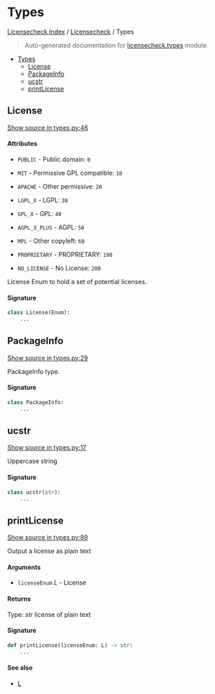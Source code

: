 # Types

[Licensecheck Index](../README.md#licensecheck-index) /
[Licensecheck](./index.md#licensecheck) /
Types

> Auto-generated documentation for [licensecheck.types](../../../licensecheck/types.py) module.

- [Types](#types)
  - [License](#license)
  - [PackageInfo](#packageinfo)
  - [ucstr](#ucstr)
  - [printLicense](#printlicense)

## License

[Show source in types.py:46](../../../licensecheck/types.py#L46)

#### Attributes

- `PUBLIC` - Public domain: `0`

- `MIT` - Permissive GPL compatible: `10`

- `APACHE` - Other permissive: `20`

- `LGPL_X` - LGPL: `30`

- `GPL_X` - GPL: `40`

- `AGPL_3_PLUS` - AGPL: `50`

- `MPL` - Other copyleft: `60`

- `PROPRIETARY` - PROPRIETARY: `190`

- `NO_LICENSE` - No License: `200`


License Enum to hold a set of potential licenses.

#### Signature

```python
class License(Enum):
    ...
```



## PackageInfo

[Show source in types.py:29](../../../licensecheck/types.py#L29)

PackageInfo type.

#### Signature

```python
class PackageInfo:
    ...
```



## ucstr

[Show source in types.py:17](../../../licensecheck/types.py#L17)

Uppercase string

#### Signature

```python
class ucstr(str):
    ...
```



## printLicense

[Show source in types.py:89](../../../licensecheck/types.py#L89)

Output a license as plain text

#### Arguments

- `licenseEnum` *L* - License

#### Returns

Type: *str*
license of plain text

#### Signature

```python
def printLicense(licenseEnum: L) -> str:
    ...
```

#### See also

- [L](#l)